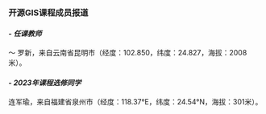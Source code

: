 ### **开源GIS课程成员报道**
#### - **_任课教师_**
～ 罗新，来自云南省昆明市（经度：102.850，纬度：24.827，海拔：2008米）。
#### - **_2023年课程选修同学_**
 连军瑜，来自福建省泉州市（经度：118.37°E，纬度：24.54°N，海拔：301米）。




